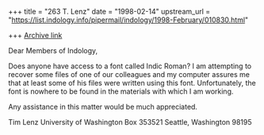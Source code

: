 +++
title = "263 T. Lenz"
date = "1998-02-14"
upstream_url = "https://list.indology.info/pipermail/indology/1998-February/010830.html"

+++
[Archive link](https://list.indology.info/pipermail/indology/1998-February/010830.html)

Dear Members of Indology,

Does anyone have access to a font called Indic Roman?  I am attempting to
recover some files of one of our colleagues and my computer
assures me that at least some of his files were written using this font.
Unfortunately, the font is nowhere to be found in the materials with
which I am working.

Any assistance in this matter would be much appreciated.

Tim Lenz
University of Washington
Box 353521
Seattle, Washington 98195



